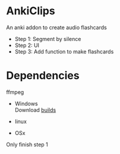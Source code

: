 # AnkiClips
An anki addon to create audio flashcards
- Step 1: Segment by silence
- Step 2: UI
- Step 3: Add function to make flashcards

# Dependencies
ffmpeg

- Windows  
Download [builds](https://ffmpeg.zeranoe.com/builds/)

- linux
- OSx

Only finish step 1
